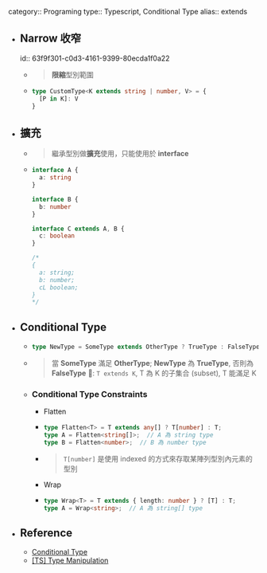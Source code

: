 category:: Programing
type:: Typescript, Conditional Type
alias:: extends

- ## Narrow 收窄
  id:: 63f9f301-c0d3-4161-9399-80ecda1f0a22
	- > **限縮**型別範圍
	- ```typescript
	  type CustomType<K extends string | number, V> = {
	    [P in K]: V
	  }
	  ```
- ## 擴充
	- > 繼承型別做**擴充**使用，只能使用於 **interface**
	- ```typescript
	  interface A {
	    a: string
	  }	
	  
	  interface B {
	    b: number
	  }
	  
	  interface C extends A, B {
	    c: boolean
	  }
	  
	  /*
	  {
	    a: string;
	    b: number;
	    cL boolean;
	  }
	  */	
	  ```
- ## Conditional Type
	- ```ts
	  type NewType = SomeType extends OtherType ? TrueType : FalseType;
	  ```
	- > 當 **SomeType** 滿足 **OtherType**; **NewType** 為 **TrueType**, 否則為 **FalseType**
	  🔔: `T extends K`, T 為 K 的子集合 (subset), T 能滿足 K
	- ### Conditional Type Constraints
		- Flatten
		- ```ts
		  type Flatten<T> = T extends any[] ? T[number] : T;
		  type A = Flatten<string[]>;  // A 為 string type
		  type B = Flatten<number>;  // B 為 number type
		  ```
		- > `T[number]` 是使用 indexed 的方式來存取某陣列型別內元素的型別
		- Wrap
		- ```ts
		  type Wrap<T> = T extends { length: number } ? [T] : T;
		  type A = Wrap<string>;  // A 為 string[] type
		  ```
- ## Reference
	- [Conditional Type](https://www.typescriptlang.org/docs/handbook/2/conditional-types.html#conditional-type-constraints)
	- [[TS] Type Manipulation](https://pjchender.dev/typescript/ts-type-manipulation/)